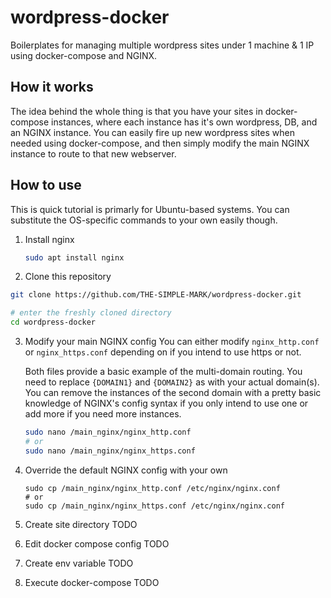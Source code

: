 # wordpress-docker
Boilerplates for managing multiple wordpress sites under 1 machine & 1 IP using docker-compose and NGINX.

## How it works

The idea behind the whole thing is that you have your sites in docker-compose instances, where each instance has
it's own wordpress, DB, and an NGINX instance. You can easily fire up new wordpress sites when needed using
docker-compose, and then simply modify the main NGINX instance to route to that new webserver.

## How to use
This is quick tutorial is primarly for Ubuntu-based systems. You can substitute the OS-specific commands to your own easily though.

1. Install nginx
   
   ```bash
   sudo apt install nginx
   ```
2. Clone this repository
  
  ```bash
  git clone https://github.com/THE-SIMPLE-MARK/wordpress-docker.git
  
  # enter the freshly cloned directory
  cd wordpress-docker
  ```
3. Modify your main NGINX config
   You can either modify `nginx_http.conf` or `nginx_https.conf` depending on if you intend to use https or not.
   
   Both files provide a basic example of the multi-domain routing. You need to replace `{DOMAIN1}` and `{DOMAIN2}` as with your actual domain(s).
   You can remove the instances of the second domain with a pretty basic knowledge of NGINX's config syntax if you only intend to use one or add more if you need more instances.
   ```bash
   sudo nano /main_nginx/nginx_http.conf
   # or
   sudo nano /main_nginx/nginx_https.conf
   ```
4. Override the default NGINX config with your own
   ```
   sudo cp /main_nginx/nginx_http.conf /etc/nginx/nginx.conf
   # or
   sudo cp /main_nginx/nginx_https.conf /etc/nginx/nginx.conf
   ```
5. Create site directory
   TODO
6. Edit docker compose config
   TODO
7. Create env variable
   TODO
9. Execute docker-compose
    TODO
